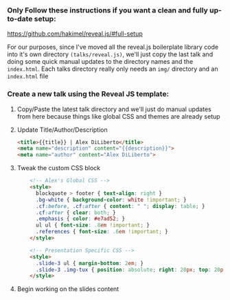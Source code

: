 ### Only Follow these instructions if you want a clean and fully up-to-date setup:

https://github.com/hakimel/reveal.js/#full-setup

For our purposes, since I've moved all the reveal.js boilerplate library code into it's own directory `(talks/reveal.js)`, we'll just copy the last talk and doing some quick manual updates to the directory names and the `index.html`. Each talks directory really only needs an `img/` directory and an `index.html` file

### Create a new talk using the Reveal JS template:

1. Copy/Paste the latest talk directory and we'll just do manual updates from here because things like global CSS and themes are already setup

2. Update Title/Author/Description

    ```html
    <title>{{title}} | Alex DiLiberto</title>
    <meta name="description" content="{{description}}">
    <meta name="author" content="Alex DiLiberto">
    ```

3. Tweak the custom CSS block
    
    ```html
        <!-- Alex's Global CSS -->
        <style>
          blockquote > footer { text-align: right }
          .bg-white { background-color: white !important; }
          .cf:before, .cf:after { content: " "; display: table; }
          .cf:after { clear: both; }
          .emphasis { color: #e7ad52; }
          ul ul { font-size: .8em !important; }
          .references { font-size: .6em !important; }
        </style>
    
        <!-- Presentation Specific CSS -->
        <style>
          .slide-3 ul { margin-bottom: 2em; }
          .slide-3 .img-tux { position: absolute; right: 20px; top: 20px; }
        </style>
    ```

4. Begin working on the slides content
